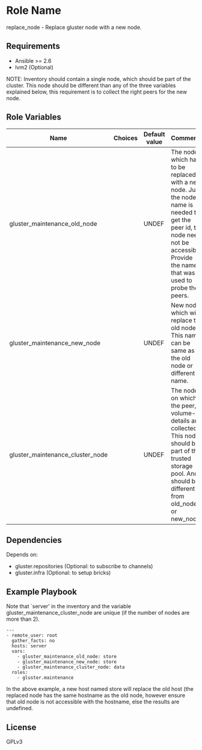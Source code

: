 Role Name
=========

replace_node - Replace gluster node with a new node.

Requirements
------------

- Ansible >= 2.6
- lvm2 (Optional)

NOTE: Inventory should contain a single node, which should be part of the cluster. This node should be different than any of the three variables explained below, this requirement is to collect the right peers for the new node.

Role Variables
--------------

| Name                     |Choices| Default value         | Comments                          |
|--------------------------|-------|-----------------------|-----------------------------------|
| gluster_maintenance_old_node |    | UNDEF   | The node which has to be replaced with a new node. Just the node name is needed to get the peer id, the node need not be accessible. Provide the name that was used to probe the peers. |
| gluster_maintenance_new_node |   | UNDEF | New node which will replace the old node. This name can be same as the old node or different name. |
| gluster_maintenance_cluster_node |  | UNDEF | The node on which the peer, volume-id details are collected. This node should be part of the trusted storage pool. And should be different from old_node or new_node. |



Dependencies
------------

Depends on:

- gluster.repositories (Optional: to subscribe to channels)
- gluster.infra (Optional: to setup bricks)

Example Playbook
----------------

Note that `server' in the inventory and the variable gluster_maintenance_cluster_node are unique (if the number of nodes are more than 2).

```
---
- remote_user: root
  gather_facts: no
  hosts: server
  vars:
    - gluster_maintenance_old_node: store
    - gluster_maintenance_new_node: store
    - gluster_maintenance_cluster_node: data
  roles:
    - gluster.maintenance
```

In the above example, a new host named store will replace the old host (the replaced node has the same hostname as the old node, however ensure that old node is not accessible with the hostname, else the results are undefined.


License
-------

GPLv3
